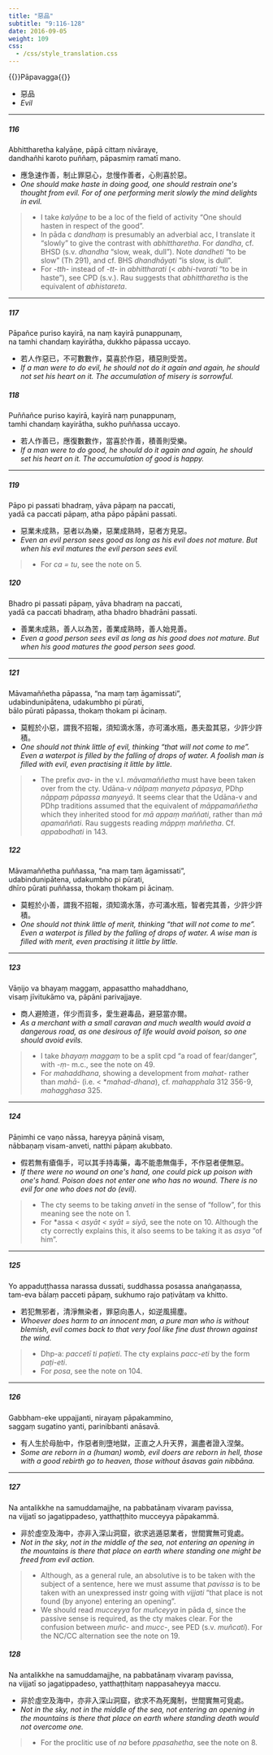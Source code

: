 ```yaml
---
title: "惡品"
subtitle: "9:116-128"
date: 2016-09-05
weight: 109
css:
  - /css/style_translation.css
---
```


{{<subtitle>}}Pāpavagga{{</subtitle>}}

- 惡品
- *Evil*

---

##### 116

Abhittharetha kalyāṇe, pāpā cittaṃ nivāraye,  
dandhañhi karoto puññaṃ, pāpasmiṃ ramatī mano.

- 應急速作善，制止罪惡心，怠慢作善者，心則喜於惡。
- *One should make haste in doing good, one should restrain one's thought from evil. For of one performing merit slowly the mind delights in evil.*

> - I take *kalyāṇe* to be a loc of the field of activity “One should hasten in respect of the good”.
> - In pāda c *dandhaṃ* is presumably an adverbial acc, I translate it “slowly” to give the contrast with *abhittharetha*. For *dandha*, cf. BHSD (s.v. *dhandha* “slow, weak, dull”). Note *dandheti* “to be slow” (Th 291), and cf. BHS *dhandhāyati* “is slow, is dull”.
> - For *-tth-* instead of *-tt-* in *abhittharati* (&lt; *abhi-tvarati* “to be in haste”), see CPD (s.v.). Rau suggests that *abhittharetha* is the equivalent of *abhistareta*.

---

##### 117

Pāpañce puriso kayirā, na naṃ kayirā punappunaṃ,  
na tamhi chandaṃ kayirātha, dukkho pāpassa uccayo.

- 若人作惡已，不可數數作，莫喜於作惡，積惡則受苦。
- *If a man were to do evil, he should not do it again and again, he should not set his heart on it. The accumulation of misery is sorrowful.*

##### 118

Puññañce puriso kayirā, kayirā naṃ punappunaṃ,  
tamhi chandaṃ kayirātha, sukho puññassa uccayo.

- 若人作善已，應復數數作，當喜於作善，積善則受樂。
- *If a man were to do good, he should do it again and again, he should set his heart on it. The accumulation of good is happy.*

---

##### 119

Pāpo pi passati bhadraṃ, yāva pāpaṃ na paccati,  
yadā ca paccati pāpaṃ, atha pāpo pāpāni passati.

- 惡業未成熟，惡者以為樂，惡業成熟時，惡者方見惡。
- *Even an evil person sees good as long as his evil does not mature. But when his evil matures the evil person sees evil.*

> - For *ca = tu*, see the note on 5.

##### 120

Bhadro pi passati pāpaṃ, yāva bhadraṃ na paccati,  
yadā ca paccati bhadraṃ, atha bhadro bhadrāni passati.

- 善業未成熟，善人以為苦，善業成熟時，善人始見善。
- *Even a good person sees evil as long as his good does not mature. But when his good matures the good person sees good.*

---

##### 121

Māvamaññetha pāpassa, “na maṃ taṃ āgamissati”,  
udabindunipātena, udakumbho pi pūrati,  
bālo pūrati pāpassa, thokaṃ thokam pi ācinaṃ.

- 莫輕於小惡，謂我不招報，須知滴水落，亦可滿水瓶，愚夫盈其惡，少許少許積。
- *One should not think little of evil, thinking “that will not come to me”. Even a waterpot is filled by the falling of drops of water. A foolish man is filled with evil, even practising it little by little.*

> - The prefix *ava-* in the v.l. *māvamaññetha* must have been taken over from the cty. Udāna-v *nālpaṃ   manyeta pāpasya*, PDhp *nāppaṃ pāpassa manyeyā*. It seems clear that the Udāna-v and PDhp traditions assumed that the equivalent of *māppamaññetha* which they inherited stood for *mā appaṃ maññati*, rather than *mā apamaññati*. Rau suggests reading *māppṃ maññetha*. Cf. *appabodhati* in 143.

##### 122

Māvamaññetha puññassa, “na maṃ taṃ āgamissati”,  
udabindunipātena, udakumbho pi pūrati,  
dhīro pūrati puññassa, thokaṃ thokam pi ācinaṃ.

- 莫輕於小善，謂我不招報，須知滴水落，亦可滿水瓶，智者完其善，少許少許積。
- *One should not think little of merit, thinking “that will not come to me”. Even a waterpot is filled by the falling of drops of water. A wise man is filled with merit, even practising it little by little.*

---

##### 123

Vāṇijo va bhayaṃ maggaṃ, appasattho mahaddhano,  
visaṃ jīvitukāmo va, pāpāni parivajjaye.

- 商人避險道，伴少而貨多，愛生避毒品，避惡當亦爾。
- *As a merchant with a small caravan and much wealth would avoid a dangerous road, as one desirous of life would avoid poison, so one should avoid evils.*

> - I take *bhayaṃ maggaṃ* to be a split cpd “a road of fear/danger”, with *-ṃ-* m.c., see the note on 49.
> - For *mahaddhana*, showing a development from *mahat-* rather than *mahā-* (i.e. &lt; **mahad-dhana*), cf. *mahapphala* 312 356-9, *mahagghasa* 325.

---

##### 124

Pāṇimhi ce vaṇo nāssa, hareyya pāṇinā visaṃ,  
nābbaṇaṃ visam-anveti, natthi pāpaṃ akubbato.

- 假若無有瘡傷手，可以其手持毒藥，毒不能患無傷手，不作惡者便無惡。
- *If there were no wound on one's hand, one could pick up poison with one's hand. Poison does not enter one who has no wound. There is no evil for one who does not do (evil).*

> - The cty seems to be taking *anveti* in the sense of “follow”, for this meaning see the note on 1.
> - For *assa &lt; *asyāt &lt; syāt = siyā*, see the note on 10. Although the cty correctly explains this, it also seems to be taking it as *asya* “of him”.

---

##### 125

Yo appaduṭṭhassa narassa dussati, suddhassa posassa anaṅgaṇassa,  
tam-eva bālaṃ pacceti pāpaṃ, sukhumo rajo paṭivātaṃ va khitto.

- 若犯無邪者，清淨無染者，罪惡向愚人，如逆風揚塵。
- *Whoever does harm to an innocent man, a pure man who is without blemish, evil comes back to that very fool like fine dust thrown against the wind.*

> - Dhp-a: *paccetī ti paṭieti*. The cty explains *pacc-eti* by the form *paṭi-eti*.
> - For *posa*, see the note on 104.

---

##### 126

Gabbham-eke uppajjanti, nirayaṃ pāpakammino,  
saggaṃ sugatino yanti, parinibbanti anāsavā.

- 有人生於母胎中，作惡者則墮地獄，正直之人升天界，漏盡者證入涅槃。
- *Some are reborn in a (human) womb, evil doers are reborn in hell, those with a good rebirth go to heaven, those without āsavas gain nibbāna.*

---

##### 127

Na antalikkhe na samuddamajjhe, na pabbatānaṃ vivaraṃ pavissa,  
na vijjatī so jagatippadeso, yatthaṭṭhito mucceyya pāpakammā.

- 非於虛空及海中，亦非入深山洞窟，欲求逃遁惡業者，世間實無可覓處。
- *Not in the sky, not in the middle of the sea, not entering an opening in the mountains is there that place on earth where standing one might be freed from evil action.*

> - Although, as a general rule, an absolutive is to be taken with the subject of a sentence, here we must assume that *pavissa* is to be taken with an unexpressed instr going with *vijjati* “that place is not found (by anyone) entering an opening”.
> - We should read *mucceyya* for *muñceyya* in pāda d, since the passive sense is required, as the cty makes clear. For the confusion between *muñc-* and *mucc-*, see PED (s.v. *muñcati*). For the NC/CC alternation see the note on 19.

##### 128

Na antalikkhe na samuddamajjhe, na pabbatānaṃ vivaraṃ pavissa,  
na vijjatī so jagatippadeso, yatthaṭṭhitaṃ nappasaheyya maccu.

- 非於虛空及海中，亦非入深山洞窟，欲求不為死魔制，世間實無可覓處。
- *Not in the sky, not in the middle of the sea, not entering an opening in the mountains is there that place on earth where standing death would not overcome one.*

> - For the proclitic use of *na* before *ppasahetha*, see the note on 8.